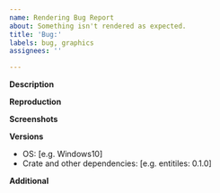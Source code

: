 ```yaml
---
name: Rendering Bug Report
about: Something isn't rendered as expected.
title: 'Bug:'
labels: bug, graphics
assignees: ''

---
```


**Description**


**Reproduction**


**Screenshots**


**Versions**
 - OS: [e.g. Windows10]
 - Crate and other dependencies: [e.g. entitiles: 0.1.0]

**Additional**
